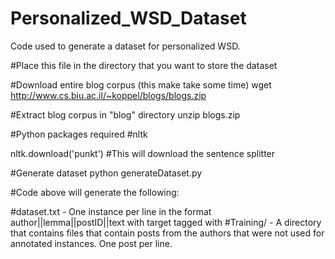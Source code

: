 # Personalized_WSD_Dataset
Code used to generate a dataset for personalized WSD.



#Place this file in the directory that you want to store the dataset

#Download entire blog corpus (this make take some time)
wget http://www.cs.biu.ac.il/~koppel/blogs/blogs.zip

#Extract blog corpus in "blog" directory
unzip blogs.zip

#Python packages required
#nltk

nltk.download('punkt') #This will download the sentence splitter

#Generate dataset
python generateDataset.py 

#Code above will generate the following:

#dataset.txt - One instance per line in the format author||lemma||postID||text with target tagged with <b></b> 
#Training/  - A directory that contains files that contain posts from the authors that were not used for annotated instances. One post per line.



